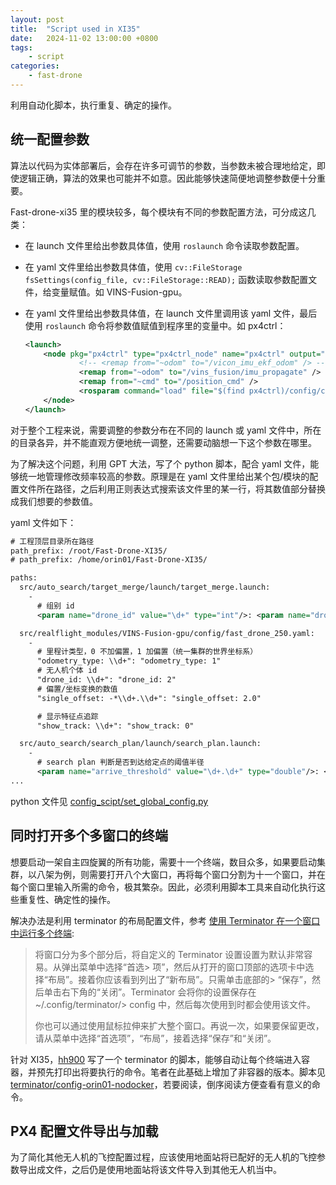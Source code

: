 ```yaml
---
layout: post
title:  "Script used in XI35"
date:   2024-11-02 13:00:00 +0800
tags: 
    - script
categories:
    - fast-drone
---
```


利用自动化脚本，执行重复、确定的操作。

## 统一配置参数

算法以代码为实体部署后，会存在许多可调节的参数，当参数未被合理地给定，即使逻辑正确，算法的效果也可能并不如意。因此能够快速简便地调整参数便十分重要。


Fast-drone-xi35 里的模块较多，每个模块有不同的参数配置方法，可分成这几类：

- 在 launch 文件里给出参数具体值，使用 `roslaunch` 命令读取参数配置。

- 在 yaml 文件里给出参数具体值，使用 `cv::FileStorage fsSettings(config_file, cv::FileStorage::READ);` 函数读取参数配置文件，给变量赋值。如 VINS-Fusion-gpu。

- 在 yaml 文件里给出参数具体值，在 launch 文件里调用该 yaml 文件，最后使用 `roslaunch` 命令将参数值赋值到程序里的变量中。如 px4ctrl：
    ``` xml
    <launch>
        <node pkg="px4ctrl" type="px4ctrl_node" name="px4ctrl" output="screen">
                <!-- <remap from="~odom" to="/vicon_imu_ekf_odom" /> -->
                <remap from="~odom" to="/vins_fusion/imu_propagate" />
                <remap from="~cmd" to="/position_cmd" />
                <rosparam command="load" file="$(find px4ctrl)/config/ctrl_param_fpv.yaml" />
        </node>
    </launch>
    ```

对于整个工程来说，需要调整的参数分布在不同的 launch 或 yaml 文件中，所在的目录各异，并不能直观方便地统一调整，还需要动脑想一下这个参数在哪里。

为了解决这个问题，利用 GPT 大法，写了个 python 脚本，配合 yaml 文件，能够统一地管理修改频率较高的参数。原理是在 yaml 文件里给出某个包/模块的配置文件所在路径，之后利用正则表达式搜索该文件里的某一行，将其数值部分替换成我们想要的参数值。

yaml 文件如下：

```xml
# 工程顶层目录所在路径
path_prefix: /root/Fast-Drone-XI35/
# path_prefix: /home/orin01/Fast-Drone-XI35/

paths:
  src/auto_search/target_merge/launch/target_merge.launch:
    - 
      # 组别 id
      <param name="drone_id" value="\d+" type="int"/>: <param name="drone_id" value="2" type="int"/>

  src/realflight_modules/VINS-Fusion-gpu/config/fast_drone_250.yaml:
    -
      # 里程计类型，0 不加偏置，1 加偏置（统一集群的世界坐标系）
      "odometry_type: \\d+": "odometry_type: 1"
      # 无人机个体 id
      "drone_id: \\d+": "drone_id: 2"
      # 偏置/坐标变换的数值
      "single_offset: -*\\d+.\\d+": "single_offset: 2.0"

      # 显示特征点追踪
      "show_track: \\d+": "show_track: 0"

  src/auto_search/search_plan/launch/search_plan.launch:
    - 
      # search plan 判断是否到达给定点的阈值半径
      <param name="arrive_threshold" value="\d+.\d+" type="double"/>: <param name="arrive_threshold" value="0.5" type="double"/>
...
```

python 文件见 [config_scipt/set_global_config.py](https://github.com/Longer95479/Fast-Drone-XI35/blob/board/config_scipt/set_global_config.py)


## 同时打开多个多窗口的终端

想要启动一架自主四旋翼的所有功能，需要十一个终端，数目众多，如果要启动集群，以八架为例，则需要打开八个大窗口，再将每个窗口分割为十一个窗口，并在每个窗口里输入所需的命令，极其繁杂。因此，必须利用脚本工具来自动化执行这些重复性、确定性的操作。

解决办法是利用 terminator 的布局配置文件，参考 [使用 Terminator 在一个窗口中运行多个终端](https://linux.cn/article-11409-1.html):

> 将窗口分为多个部分后，将自定义的 Terminator 设置设置为默认非常容易。从弹出菜单中选择“首选> 项”，然后从打开的窗口顶部的选项卡中选择“布局”。接着你应该看到列出了“新布局”。只需单击底部的> “保存”，然后单击右下角的“关闭”。Terminator 会将你的设置保存在 ~/.config/terminator/> config 中，然后每次使用到时都会使用该文件。
> 
> 你也可以通过使用鼠标拉伸来扩大整个窗口。再说一次，如果要保留更改，请从菜单中选择“首选项”，“布局”，接着选择“保存”和“关闭”。

针对 XI35，[hh900](https://github.com/hh900) 写了一个 terminator 的脚本，能够自动让每个终端进入容器，并预先打印出将要执行的命令。笔者在此基础上增加了非容器的版本。脚本见 [terminator/config-orin01-nodocker](https://github.com/Longer95479/Fast-Drone-XI35/blob/board/terminator/config-orin01-nodocker)，若要阅读，倒序阅读方便查看有意义的命令。


## PX4 配置文件导出与加载

为了简化其他无人机的飞控配置过程，应该使用地面站将已配好的无人机的飞控参数导出成文件，之后仍是使用地面站将该文件导入到其他无人机当中。
